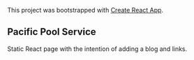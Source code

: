 This project was bootstrapped with [Create React App](https://github.com/facebook/create-react-app).

## Pacific Pool Service

Static React page with the intention of adding a blog and links.


